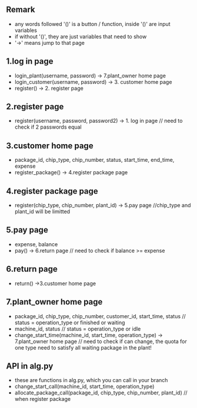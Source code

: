 ## Remark
- any words followed '()' is a button / function, inside '()' are input variables
- if without '()', they are just variables that need to show 
- '->' means jump to that page

## 1.log in page
- login_plant(username, password) -> 7.plant_owner home page
- login_customer(username, password) -> 3. customer home page
- register() -> 2. register page

## 2.register page
- register(username, password, password2) -> 1. log in page    // need to check if 2 passwords equal
  
## 3.customer home page
- package_id, chip_type, chip_number, status, start_time, end_time, expense
- register_package() -> 4.register package page

## 4.register package page
- register(chip_type, chip_number, plant_id) -> 5.pay page    //chip_type and plant_id will be limitted

## 5.pay page
- expense, balance 
- pay() -> 6.return page    // need to check if balance >= expense

## 6.return page
- return() ->3.customer home page 

## 7.plant_owner home page
- package_id, chip_type, chip_number, customer_id, start_time, status    // status = operation_type or finished or waiting
- machine_id, status    // status = operation_type or idle
- change_start_time(machine_id, start_time, operation_type) -> 7.plant_owner home page    // need to check if can change, the quota for one type need to satisfy all waiting package in the plant!

## API in alg.py
- these are functions in alg.py, which you can call in your branch
- change_start_call(machine_id, start_time, operation_type)
- allocate_package_call(package_id, chip_type, chip_number, plant_id) // when register package



  
